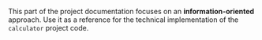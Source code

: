 This part of the project documentation focuses on
an **information-oriented** approach. Use it as a
reference for the technical implementation of the
`calculator` project code.